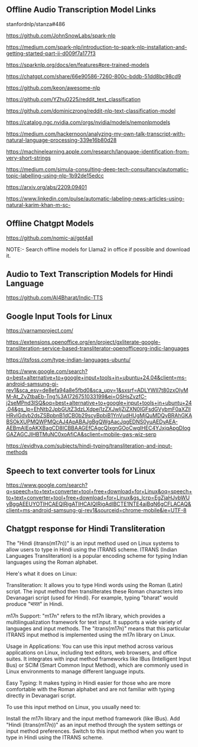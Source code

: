 ## Offline Audio Transcription Model Links
stanfordnlp/stanza#486

https://github.com/JohnSnowLabs/spark-nlp

https://medium.com/spark-nlp/introduction-to-spark-nlp-installation-and-getting-started-part-ii-d009f7a177f3

https://sparknlp.org/docs/en/features#pre-trained-models

https://chatgpt.com/share/66e90586-7260-800c-bddb-51dd8bc98cd9

https://github.com/keon/awesome-nlp

https://github.com/YZhu0225/reddit_text_classification

https://github.com/dominiczrong/reddit-nlp-text-classification-model

https://catalog.ngc.nvidia.com/orgs/nvidia/models/nemonlpmodels

https://medium.com/hackernoon/analyzing-my-own-talk-transcript-with-natural-language-processing-339e16b80d28

https://machinelearning.apple.com/research/language-identification-from-very-short-strings

https://medium.com/simula-consulting-deep-tech-consultancy/automatic-topic-labelling-using-nlp-1b92de15edcc

https://arxiv.org/abs/2209.09401

https://www.linkedin.com/pulse/automatic-labeling-news-articles-using-natural-karim-khan-m-sc-

## Offline Chatgpt Models
https://github.com/nomic-ai/gpt4all

NOTE:- Search offline models for Llama2 in office if possible and download it.

## Audio to Text Transcription Models for Hindi Language
https://github.com/AI4Bharat/Indic-TTS

## Google Input Tools for Linux
https://varnamproject.com/

https://extensions.openoffice.org/en/project/gxliterate-google-transliteration-service-based-transliterator-openofficeorg-indic-languages

https://itsfoss.com/type-indian-languages-ubuntu/

https://www.google.com/search?q=best+alternative+to+google+input+tools+in+ubuntu+24.04&client=ms-android-samsung-gj-rev1&sca_esv=de8efa94a8e5fbd0&sca_upv=1&sxsrf=ADLYWII7t80zxOIyMM-At_ZyZtbaEb-Tng%3A1726751033199&ei=OSHsZvzfC-j2seMPnd3lSQ&oq=best+alternative+to+google+input+tools+in+ubuntu+24.04&gs_lp=EhNtb2JpbGUtZ3dzLXdpei1zZXJwIjZiZXN0IGFsdGVybmF0aXZlIHRvIGdvb2dsZSBpbnB1dCB0b29scyBpbiB1YnVudHUgMjQuMDQyBRAhGKABSOkXUPMQWPMQcAJ4ApABAJgBgQWgAacJqgEDNS0yuAEDyAEA-AEBmAIEoAKXBagCD8ICBBAAGEfCAgcQIxgnGOoCwgIHEC4YJxjqApgDIogGAZAGCJIHBTMuNC0xoAfiCA&sclient=mobile-gws-wiz-serp

https://evidhya.com/subjects/hindi-typing/transliteration-and-input-methods

## Speech to text converter tools for Linux
https://www.google.com/search?q=speech+to+text+converter+tool+free+download+for+Linux&oq=speech+to+text+converter+tool+free+download+for+Linux&gs_lcrp=EgZjaHJvbWUyBggAEEUYOTIHCAEQIRigATIHCAIQIRigAdIBCTE1NTE4ajBqN6gCFLACAQ&client=ms-android-samsung-gj-rev1&sourceid=chrome-mobile&ie=UTF-8

## Chatgpt response for Hindi Transliteration
The "Hindi (itrans(m17n))" is an input method used on Linux systems to allow users to type in Hindi using the ITRANS scheme. ITRANS (Indian Languages Transliteration) is a popular encoding scheme for typing Indian languages using the Roman alphabet.

Here's what it does on Linux:

Transliteration: It allows you to type Hindi words using the Roman (Latin) script. The input method then transliterates these Roman characters into Devanagari script (used for Hindi). For example, typing "bharat" would produce "भारत" in Hindi.

m17n Support: "m17n" refers to the m17n library, which provides a multilingualization framework for text input. It supports a wide variety of languages and input methods. The "itrans(m17n)" means that this particular ITRANS input method is implemented using the m17n library on Linux.

Usage in Applications: You can use this input method across various applications on Linux, including text editors, web browsers, and office suites. It integrates with input method frameworks like IBus (Intelligent Input Bus) or SCIM (Smart Common Input Method), which are commonly used in Linux environments to manage different language inputs.

Easy Typing: It makes typing in Hindi easier for those who are more comfortable with the Roman alphabet and are not familiar with typing directly in Devanagari script.

To use this input method on Linux, you usually need to:

Install the m17n library and the input method framework (like IBus). Add "Hindi (itrans(m17n))" as an input method through the system settings or input method preferences. Switch to this input method when you want to type in Hindi using the ITRANS scheme.
